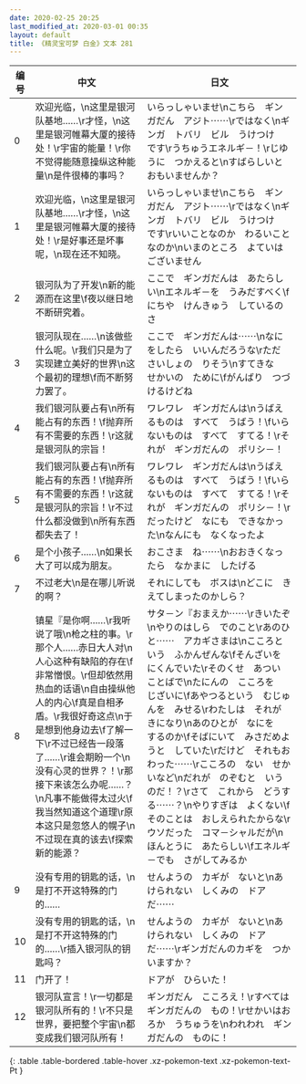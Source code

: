 ```yaml
---
date: 2020-02-25 20:25
last_modified_at: 2020-03-01 00:35
layout: default
title: 《精灵宝可梦 白金》文本 281
---
```

| 编号 | 中文 | 日文 |
| ---- | ---- | ---- |
| 0 | 欢迎光临，\n这里是银河队基地……\r才怪，\n这里是银河帷幕大厦的接待处！\r宇宙的能量！\r你不觉得能随意操纵这种能量\n是件很棒的事吗？ | いらっしゃいませ\nこちら　ギンガだん　アジト⋯⋯\rではなく\nギンガ　トバリ　ビル　うけつけ　です\rうちゅうエネルギ－！\rじゆうに　つかえると\nすばらしいと　おもいませんか？ |
| 1 | 欢迎光临，\n这里是银河队基地……\r才怪，\n这里是银河帷幕大厦的接待处！\r是好事还是坏事呢，\n现在还不知晓。 | いらっしゃいませ\nこちら　ギンガだん　アジト⋯⋯\rではなく\nギンガ　トバリ　ビル　うけつけ　です\rいいことなのか　わるいことなのか\nいまのところ　よていは　ございません |
| 2 | 银河队为了开发\n新的能源而在这里\f夜以继日地不断研究着。 | ここで　ギンガだんは　あたらしい\nエネルギ－を　うみだすべく\fにちや　けんきゅう　しているのさ |
| 3 | 银河队现在……\n该做些什么呢。\r我们只是为了实现建立美好的世界\n这个最初的理想\f而不断努力罢了。 | ここで　ギンガだんは⋯⋯\nなにをしたら　いいんだろうな\rただ　さいしょの　りそう\nすてきな　せかいの　ために\fがんばり　つづけるけどね |
| 4 | 我们银河队要占有\n所有能占有的东西！\f抛弃所有不需要的东西！\r这就是银河队的宗旨！ | ワレワレ　ギンガだんは\nうばえるものは　すべて　うばう！\fいらないものは　すべて　すてる！\rそれが　ギンガだんの　ポリシ－！ |
| 5 | 我们银河队要占有\n所有能占有的东西！\f抛弃所有不需要的东西！\r这就是银河队的宗旨！\r不过什么都没做到\n所有东西都失去了！ | ワレワレ　ギンガだんは\nうばえるものは　すべて　うばう！\fいらないものは　すべて　すてる！\rそれが　ギンガだんの　ポリシ－！\rだったけど　なにも　できなかった\nなんにも　なくなったよ |
| 6 | 是个小孩子……\n如果长大了可以成为朋友。 | おこさま　ね⋯⋯\nおおきくなったら　なかまに　したげる |
| 7 | 不过老大\n是在哪儿听说的啊？ | それにしても　ボスは\nどこに　きえてしまったのかしら？ |
| 8 | 镇星『是你啊……\r我听说了哦\n枪之柱的事。\r那个人……赤日大人对\n人心这种有缺陷的存在\f非常憎恨。\r但却依然用热血的话语\n自由操纵他人的内心\f真是自相矛盾。\r我很好奇这点\n于是想到他身边去\f了解一下\r不过已经告一段落了……\r谁会期盼一个\n没有心灵的世界？！\r那接下来该怎么办呢……？\n凡事不能做得太过火\f我当然知道这个道理\r原本这只是忽悠人的幌子\n不过现在真的该去\f探索新的能源？ | サタ－ン『おまえか⋯⋯\rきいたぞ\nやりのはしら　でのこと\rあのひと⋯⋯　アカギさまは\nこころという　ふかんぜんな\fそんざいを　にくんでいた\rそのくせ　あつい　ことばで\nたにんの　こころを　じざいに\fあやつるという　むじゅんを　みせる\rわたしは　それが　きになり\nあのひとが　なにを　するのか\fそばにいて　みさだめようと　していた\rだけど　それもおわった⋯⋯\rこころの　ない　せかいなど\nだれが　のぞむと　いうのだ！？\rさて　これから　どうする⋯⋯？\nやりすぎは　よくない\fそのことは　おしえられたからな\rウソだった　コマ－シャルだが\nほんとうに　あたらしい\fエネルギ－でも　さがしてみるか |
| 9 | 没有专用的钥匙的话，\n是打不开这特殊的门的…… | せんようの　カギが　ないと\nあけられない　しくみの　ドアだ⋯⋯ |
| 10 | 没有专用的钥匙的话，\n是打不开这特殊的门的……\r插入银河队的钥匙吗？ | せんようの　カギが　ないと\nあけられない　しくみの　ドアだ⋯⋯\rギンガだんのカギを　つかいますか？ |
| 11 | 门开了！ | ドアが　ひらいた！ |
| 12 | 银河队宣言！\r一切都是银河队所有的！\r不只是世界，要把整个宇宙\n都变成我们银河队所有！ | ギンガだん　こころえ！\rすべては　ギンガだんの　もの！\rせかいはおろか　うちゅうを\nわれわれ　ギンガだんの　ものに！ |
{: .table .table-bordered .table-hover .xz-pokemon-text .xz-pokemon-text-Pt }